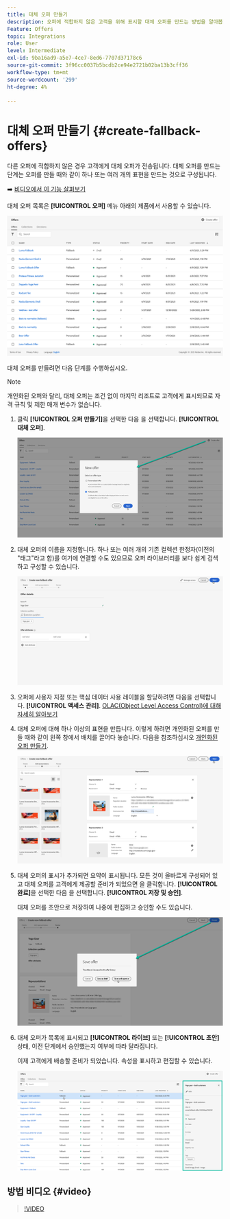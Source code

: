 ```yaml
---
title: 대체 오퍼 만들기
description: 오퍼에 적합하지 않은 고객을 위해 표시할 대체 오퍼를 만드는 방법을 알아봅니다
Feature: Offers
topic: Integrations
role: User
level: Intermediate
exl-id: 9ba16ad9-a5e7-4ce7-8ed6-7707d37178c6
source-git-commit: 3f96cc0037b5bcdb2ce94e2721b02ba13b3cff36
workflow-type: tm+mt
source-wordcount: '299'
ht-degree: 4%

---
```


# 대체 오퍼 만들기 {#create-fallback-offers}

다른 오퍼에 적합하지 않은 경우 고객에게 대체 오퍼가 전송됩니다. 대체 오퍼를 만드는 단계는 오퍼를 만들 때와 같이 하나 또는 여러 개의 표현을 만드는 것으로 구성됩니다.

➡️ [비디오에서 이 기능 살펴보기](#video)

대체 오퍼 목록은 **[!UICONTROL 오퍼]** 메뉴 아래의 제품에서 사용할 수 있습니다.

![](../assets/offers_list.png)

대체 오퍼를 만들려면 다음 단계를 수행하십시오.

>[!NOTE]
>
>개인화된 오퍼와 달리, 대체 오퍼는 조건 없이 마지막 리조트로 고객에게 표시되므로 자격 규칙 및 제한 매개 변수가 없습니다.

1. 클릭 **[!UICONTROL 오퍼 만들기]**&#x200B;을 선택한 다음 을 선택합니다. **[!UICONTROL 대체 오퍼]**.

   ![](../assets/create_fallback.png)

1. 대체 오퍼의 이름을 지정합니다. 하나 또는 여러 개의 기존 컬렉션 한정자(이전의 &quot;태그&quot;라고 함)를 여기에 연결할 수도 있으므로 오퍼 라이브러리를 보다 쉽게 검색하고 구성할 수 있습니다.

   ![](../assets/fallback_details.png)

1. 오퍼에 사용자 지정 또는 핵심 데이터 사용 레이블을 할당하려면 다음을 선택합니다. **[!UICONTROL 액세스 관리]**. [OLAC(Object Level Access Control)에 대해 자세히 알아보기](../../administration/object-based-access.md)

1. 대체 오퍼에 대해 하나 이상의 표현을 만듭니다. 이렇게 하려면 개인화된 오퍼를 만들 때와 같이 왼쪽 창에서 배치를 끌어다 놓습니다. 다음을 참조하십시오 [개인화된 오퍼 만들기](../offer-library/creating-personalized-offers.md).

   ![](../assets/fallback_content.png)

1. 대체 오퍼의 표시가 추가되면 요약이 표시됩니다. 모든 것이 올바르게 구성되어 있고 대체 오퍼를 고객에게 제공할 준비가 되었으면 을 클릭합니다. **[!UICONTROL 완료]**&#x200B;을 선택한 다음 을 선택합니다. **[!UICONTROL 저장 및 승인]**.

   대체 오퍼를 초안으로 저장하여 나중에 편집하고 승인할 수도 있습니다.

   ![](../assets/fallback_review.png)

1. 대체 오퍼가 목록에 표시되고 **[!UICONTROL 라이브]** 또는 **[!UICONTROL 초안]** 상태, 이전 단계에서 승인했는지 여부에 따라 달라집니다.

   이제 고객에게 배송할 준비가 되었습니다. 속성을 표시하고 편집할 수 있습니다. <!-- no suppression? -->

   ![](../assets/fallback_created.png)

## 방법 비디오 {#video}

>[!VIDEO](https://video.tv.adobe.com/v/329383?quality=12)

